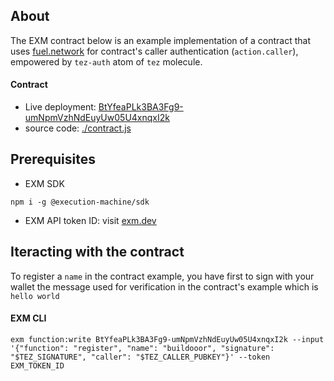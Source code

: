 ## About
The EXM contract below is an example implementation of a contract that uses [fuel.network](https://fuel.network) for contract's caller authentication (`action.caller`), empowered by `tez-auth` atom of `tez` molecule.

#### Contract
- Live deployment: [BtYfeaPLk3BA3Fg9-umNpmVzhNdEuyUw05U4xnqxI2k](https://api.exm.dev/read/BtYfeaPLk3BA3Fg9-umNpmVzhNdEuyUw05U4xnqxI2k)
- source code: [./contract.js](./contract.js)

## Prerequisites

- EXM SDK
```console
npm i -g @execution-machine/sdk
```

- EXM API token ID: visit [exm.dev](https://exm.dev)

## Iteracting with the contract
To register a `name` in the contract example, you have first to sign with your wallet the message used for verification in the contract's example which is `hello world` 

#### EXM CLI
```console
exm function:write BtYfeaPLk3BA3Fg9-umNpmVzhNdEuyUw05U4xnqxI2k --input '{"function": "register", "name": "buildooor", "signature": "$TEZ_SIGNATURE", "caller": "$TEZ_CALLER_PUBKEY"}' --token EXM_TOKEN_ID
```

